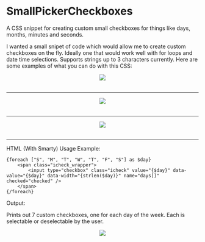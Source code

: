 # SmallPickerCheckboxes
A CSS snippet for creating custom small checkboxes for things like days, months, minutes and seconds.

I wanted a small snipet of code which would allow me to create custom checkboxes on the fly. Ideally one that would work well with for loops and date time selections. Supports strings up to 3 characters currently. Here are some examples of what you can do with this CSS:

<div style="text-align:center">
    <img src="http://nerd.guru/screenshots/chrome_2018-01-22_09-10-41.png" />
</div>
<br><hr>
<div style="text-align:center">
    <img src="http://nerd.guru/screenshots/chrome_2018-01-22_09-11-13.png" />
</div>
<br><hr>
<div style="text-align:center">
    <img src="http://nerd.guru/screenshots/chrome_2018-01-22_09-11-38.png" />
</div>
<br><hr>

HTML (With Smarty) Usage Example:

    {foreach ["S", "M", "T", "W", "T", "F", "S"] as $day}
        <span class="icheck_wrapper">
            <input type="checkbox" class="icheck" value="{$day}" data-value="{$day}" data-width="{strlen($day)}" name="days[]" checked="checked" />
        </span>
    {/foreach}

Output:

Prints out 7 custom checkboxes, one for each day of the week. Each is selectable or deselectable by the user.

<div style="text-align:center">
<img src="http://nerd.guru/screenshots/chrome_2018-01-22_09-10-41.png" />
</div>
